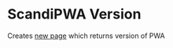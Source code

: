 # ScandiPWA Version
Creates [new page](scandipwa.local/scandipwa-version) which returns version of PWA